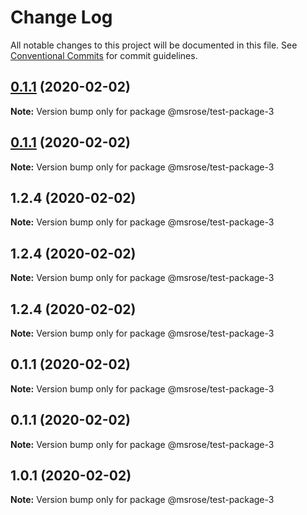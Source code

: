 # Change Log

All notable changes to this project will be documented in this file.
See [Conventional Commits](https://conventionalcommits.org) for commit guidelines.

## [0.1.1](https://github.com/tophat/monodeploy/compare/@msrose/test-package-3@1.2.4...@msrose/test-package-3@0.1.1) (2020-02-02)

**Note:** Version bump only for package @msrose/test-package-3





## [0.1.1](https://github.com/tophat/monodeploy/compare/@msrose/test-package-3@1.2.4...@msrose/test-package-3@0.1.1) (2020-02-02)

**Note:** Version bump only for package @msrose/test-package-3





## 1.2.4 (2020-02-02)

**Note:** Version bump only for package @msrose/test-package-3





## 1.2.4 (2020-02-02)

**Note:** Version bump only for package @msrose/test-package-3





## 1.2.4 (2020-02-02)

**Note:** Version bump only for package @msrose/test-package-3





## 0.1.1 (2020-02-02)

**Note:** Version bump only for package @msrose/test-package-3





## 0.1.1 (2020-02-02)

**Note:** Version bump only for package @msrose/test-package-3





## 1.0.1 (2020-02-02)

**Note:** Version bump only for package @msrose/test-package-3
